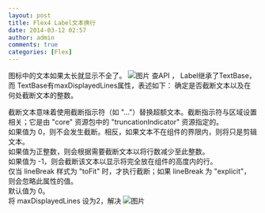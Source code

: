 ```yaml
---
layout: post
title: Flex4 Label文本换行
date: 2014-03-12 02:57
author: admin
comments: true
categories: [Flex]
---
```

图标中的文本如果太长就显示不全了。
<img alt="图片" src="http://b.hiphotos.bdimg.com/album/s%3D550%3Bq%3D90%3Bc%3Dxiangce%2C100%2C100/sign=2ae08ac641a98226bcc12b22bab9c83c/b64543a98226cffcdf33b701bb014a90f603ea6c.jpg?referer=cbf55f5af0d3572c3ff5a9ec5622&amp;x=.jpg" data-img-idx="0" data-src="http://b.hiphotos.bdimg.com/album/s%3D550%3Bq%3D90%3Bc%3Dxiangce%2C100%2C100/sign=2ae08ac641a98226bcc12b22bab9c83c/b64543a98226cffcdf33b701bb014a90f603ea6c.jpg?referer=cbf55f5af0d3572c3ff5a9ec5622&amp;x=.jpg" />
查API ，
Label继承了TextBase，而 TextBase有maxDisplayedLines属性，表述如下：
确定是否截断文本以及在何处截断文本的整数。
<div>截断文本意味着使用截断指示符（如 "..."）替换超额文本。截断指示符与区域设置相关；它是由 "core" 资源包中的 "truncationIndicator" 资源指定的。</div>
<div>如果值为 0，则不会发生截断。相反，如果文本不在组件的界限内，则将只是剪辑文本。</div>
<div>如果值为正整数，则会根据需要截断文本以将行数减少至此整数。</div>
<div>如果值为 -1，则会截断该文本以显示将完全放在组件的高度内的行。</div>
<div>仅当 lineBreak 样式为 "toFit" 时，才执行截断；如果 lineBreak 为 "explicit"，则会忽略此属性的值。</div>
<div>默认值为 0。</div>
<div>
将 maxDisplayedLines 设为2，解决
<img alt="图片" src="http://h.hiphotos.bdimg.com/album/s%3D550%3Bq%3D90%3Bc%3Dxiangce%2C100%2C100/sign=92c3db4e79899e517c8e3a11729ca80e/e7cd7b899e510fb3a81d7f24db33c895d1430c78.jpg?referer=1768c59a8418367af49e4aed6c17&amp;x=.jpg" data-img-idx="1" data-src="http://h.hiphotos.bdimg.com/album/s%3D550%3Bq%3D90%3Bc%3Dxiangce%2C100%2C100/sign=92c3db4e79899e517c8e3a11729ca80e/e7cd7b899e510fb3a81d7f24db33c895d1430c78.jpg?referer=1768c59a8418367af49e4aed6c17&amp;x=.jpg" /></div>
